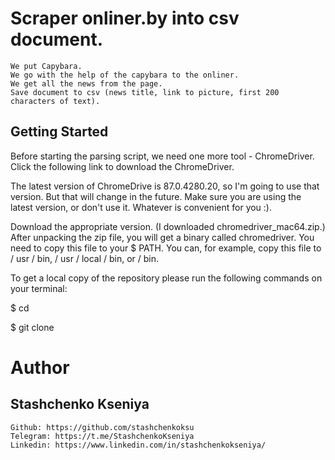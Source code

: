 # Scraper onliner.by into csv document.

    We put Capybara.
    We go with the help of the capybara to the onliner.
    We get all the news from the page.
    Save document to csv (news title, link to picture, first 200 characters of text).

## Getting Started

Before starting the parsing script, we need one more tool - ChromeDriver. Click the following link to download the ChromeDriver.

The latest version of ChromeDrive is 87.0.4280.20, so I'm going to use that version. But that will change in the future. Make sure you are using the latest version, or don't use it. Whatever is convenient for you :).

Download the appropriate version. (I downloaded chromedriver_mac64.zip.) After unpacking the zip file, you will get a binary called chromedriver. You need to copy this file to your $ PATH. You can, for example, copy this file to / usr / bin, / usr / local / bin, or / bin.

To get a local copy of the repository please run the following commands on your terminal:

$ cd <folder>

$ git clone <url>
# Author

## Stashchenko Kseniya

    Github: https://github.com/stashchenkoksu
    Telegram: https://t.me/StashchenkoKseniya
    Linkedin: https://www.linkedin.com/in/stashchenkokseniya/

